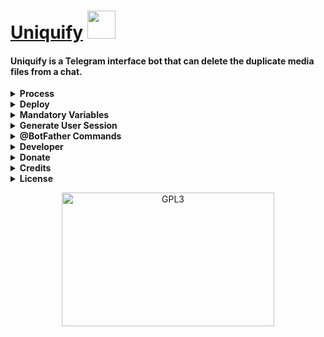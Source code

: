 <h1 align="left">
    <a href="https://github.com/m4mallu">Uniquify</a>
    <img src="https://i.gifer.com/7Ie5.gif" height="45">
</h1>

#### Uniquify is a Telegram interface bot that can delete the duplicate media files from a chat.

<details>
    <summary><b>Process</b></summary>
    <p align="left"></p>
    <ul>
        <li>Bot is an interface only.</li>
        <li>Session user is doing the job.</li>
        <li>So, <strike>Bot doesn't need to be in the chat</strike>.</li>
        <li>Session user <strike>need to be an admin</strike> in the chat with <code>Delete messages privilege</code></li>
        <li>Commands can only run by the <code>Authorized users.</code></li>
        <li>Add chat id using command -  Eg: <code>/chat -100123456789</code> (-100 not mandatory)</li>
        <li>Add a delay to the process - Eg: <code>/delay 2</code> (Delay not mandatory)</li>
        <li>Finally, run <code>/purge</code> to start the process.</li>
        <li><strong>Presently supported media  types are <code>documents, video and audio</code>.</strong></li>
    </ul>
</details>
<details>
    <summary><b>Deploy</b></summary>
    <p align="left"></p>
    <b>1. <u>Deploy to Heroku</u></b><br>
        <a href="https://heroku.com/deploy?template=https://github.com/m4mallu/uniquify">
            <img height="30px" src="https://img.shields.io/badge/Deploy%20To%20Heroku-blueviolet?style=for-the-badge&logo=heroku">
    </a><br><br>
    <b>2. <u>Deploy to VPS</u></b><br>
    <ul>
        <li>Open a Linux Terminal and run the following commands.</li>
        <li><code>git clone https://github.com/m4mallu/uniquify</code></li>
        <li><code>cd uniquify</code></li>
        <li>Create a <code>config.py</code> file with the mandatory variables.(Refer <code>sample_config.py</code>)</li>
        <li>Run the following commands in the same terminal opened.</li>
        <li><code>virtualenv -p python3 venv</code></li>
        <li><code>. ./venv/bin/activate</code></li>
        <li><code>pip3 install -r requirements.txt</code></li>
        <li><code>python3 main.py</code></li>
    </ul>
</details>
<details>
    <summary><b>Mandatory Variables</b></summary>
    <p align="left">
        
    API_HASH            -   Your API Hash from my.telegram.org
    API_ID              -   Your API ID from my.telegram.org
    BOT_TOKEN           -   Your Bot Token from @BotFather
    AUTH_USERS          -   Create a list of User Ids to use this bot
    TG_USER_SESSION     -   Your Telegram User Session String
</details>
<details>
    <summary><b>Generate User Session</b></summary>
    <p align="left"></p>
    <a href="https://replit.com/@ayrahikari/pyrogram-session-maker">
        <img src="https://img.shields.io/badge/Generate-String%20Session-orange" height="30" />
</a>
    <ul>
        <li>Open the above link and start the application.</li>
        <li>Give your APP_ID, API_HASH - Get it from <a href="https://my.telegram.org/auth"><b>HERE</b></a> </li>
        <li>On the next step, select <code>1 = User Bot</code> option .</li>
        <li>Give your phone number in <a href="https://www.cm.com/blog/how-to-format-international-telephone-numbers/">international format</a> .</li>
        <li>Give the OTP and Auth Phrase if any</li>
        <li>This will get your long user session string</li>
        <li><a href="https://docs.pyrogram.org/topics/storage-engines?highlight=string%20sessions#session-strings"><b>Keep the String safe, anyone can access your account using it.</b></a></li>
    </ul>
</details>
<details>
    <summary><b>@BotFather Commands</b></summary>
    <p align="left"></p>
    
    start   -   Check alive
    chat    -   Add chat id (Admin Only)
    delay   -   Add a process delay (Admin Only)
    purge   -   Initiate the process (Admin Only)
</details>
<details>
  <summary><b>Developer</b></summary>
    <p align="left">
        <img alt="GPL3" src ="https://c.tenor.com/10Zdx_RXqgcAAAAC/programming-crazy.gif" width="260px" style="max-width:100%;"/><br>
            <a href="https://t.me/space4renjith"><img src="https://img.shields.io/badge/Renjith-Mangal-orange" height="24">
        </a>&nbsp;
            <a href="https://t.me/rmprojects"><img src="https://img.shields.io/badge/Updates-Channel-orange" height="24">
        </a>
</p>
</details>
<details>
    <summary><b>Donate</b></summary>
    <p align="left"><br>
    <b>Buy me a coffee for the work !</b><br>
    <img src="https://telegra.ph/file/b926b7e8ea84826d81d8a.png" width="260px" style="max-width:100%;"/><br><br>
      <a href="https://www.paypal.me/space4renjith" target="_blank">
        <img src="https://img.shields.io/badge/Donate-Me-blueviolet?style=for-the-badge&logo=paypal">
    </a>
</p>
</details>
<details>
  <summary><b>Credits</b></summary>
    <p align="left">
      <a href="https://github.com/pyrogram/pyrogram">
        <img src="https://img.shields.io/badge/Pyrogram-MTProto%20API-orange?style=for-the-badge&logo=pyrogram" height="32.8">
    </a>
</p>
</details>
<details>
  <summary><b>License</b></summary>
    <p align="left">
    <a href="https://choosealicense.com/licenses/gpl-3.0/">
        <img src="https://img.shields.io/badge/License-GPLv3-blueviolet?style=for-the-badge&logo=gplv3">
    </a>
</p>
</details>
<p align="center">
    <a href="https://t.me/space4renjith">
        <img alt="GPL3" src ="https://telegra.ph/file/c4f778ccfc576a954dd20.gif" width="340" height="214"/>
    </a>
</p>


